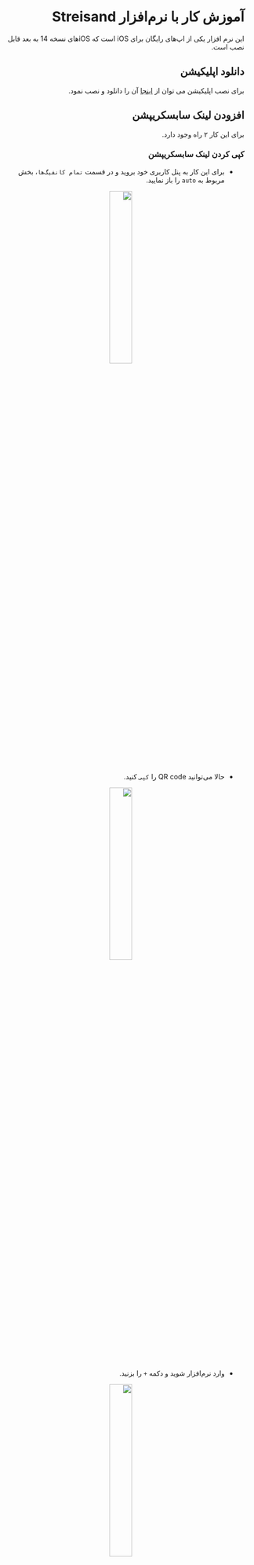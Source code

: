 

<div dir="rtl" markdown="1">


# آموزش کار با نرم‌افزار Streisand
این نرم افزار یکی از اپ‌های رایگان برای iOS است که iOSهای نسخه 14 به بعد قابل نصب است.

## دانلود اپلیکیشن
برای نصب اپلیکیشن می توان از [اینجا](https://apps.apple.com/us/app/streisand/id6450534064) آن را دانلود و نصب نمود.

## افزودن لینک سابسکریپشن
برای این کار ۲ راه وجود دارد.

### کپی کردن لینک سابسکریپشن

* برای این کار به پنل کاربری خود بروید و در قسمت `تمام کانفیگ‌ها`، بخش مربوط به `auto` را باز نمایید.

<div align=center markdown=1>
<img width=30% src="https://github.com/hiddify/hiddify-config/assets/125398461/5fb09864-81c6-4665-b75c-01988fb7fa81" />

</div>


* حالا می‌توانید QR code را `کپی` کنید.


<div align=center markdown=1>
<img width=30% src="https://github.com/hiddify/hiddify-config/assets/125398461/b8a76e41-4db4-45ac-be27-856f6ec9182e" />

</div>

* وارد نرم‌افزار شوید و دکمه `+` را بزنید.


<div align=center markdown=1>
<img width=30% src="https://github.com/hiddify/hiddify-config/assets/125398461/78fe4b65-d7f7-4d16-b185-82f8dd67a135" />

</div>

* سپس سابسکریپشن به نرم‌افزار اضافه می‌گردد و کانفیگ‌ها لود می‌شوند.

### اسکن کردن لینک سابسکریپشن

* می‌توان به جای کپی لینک سابسکریپشن، QR code را اسکن نمود.


<div align=center markdown=1>
<img width=30% src="https://github.com/hiddify/hiddify-config/assets/125398461/fe4de484-3136-4531-8292-c961e26d838e" />

</div>


* در نرم‌افزار دکمه `+` را بزنید و گزینه `Scan QRCode` را بزنید و QR code را اسکن نمایید.


<div align=center markdown=1>
<img width=30% src="https://github.com/hiddify/hiddify-config/assets/125398461/58c97e17-3cfa-4c40-9b2d-01de70b1e40d" />

</div>

* سپس سابسکریپشن به نرم‌افزار اضافه می‌گردد و کانفیگ‌ها لود می‌شوند.

## تنظیمات Subscription
برای این کار روی سابسکریپشن اضافه شده به نرم‌افزار تپ کنید و نگه دارید. گزینه‌های زیر ظاهر می‌شوند.

<div align=center markdown=1>
<img width=30% src="https://github.com/hiddify/hiddify-config/assets/125398461/52954cdf-5c76-4fbe-8adb-8371d7fa6747" />

</div>



### Latency
میزان تاخیر مربوط به کانفیگ‌ها را محاسبه می‌کند.

### TCP Ping
از کانفیگ‌ها تست پینگ TCP می‌گیرد.

### ICMP Ping
از کانفیگ‌ها تست پیننگ معمولی می‌گیرد.


> نکته: تفاوت تست پینگ معمولی و پینگ TCP در نوع پروتکل استفاده شده می‌باشد.

### Update
برای آپدیت کردن سابسکریپشن از این گزینه استفاده نمایید.

### Edit
جهت ویرایش لینک سابسکریپشن از این گزینه استفاده نمایید.

### Delete
برای حذف سابسکریپشن از این گزینه استفاده نمایید.



## DNS Settings
در صفحه اصلی نرم‌افزار تنظیمات مربوط به DNS قرار دارد که با ورود به آن می‌توانید آن را تنظیم نمایید و سرور و نوع پروتکل استفاده شده را تغییر دهید.

<div align=center markdown=1>
<img width=30% src="https://github.com/hiddify/hiddify-config/assets/125398461/152bbbd5-a8a5-4a31-836a-7c2ea7ab3940" />

</div>


### DoH
پروتکلی است که DNS را بر بستر HTTPS ارائه می‌دهد. یعنی درخواست‌های DNS در قالب وب ارسال می‌گردد.

### DoT
در این پروتکل درخواست‌های DNS بر اساس پروتکل TCP ارسال می‌گردد.

### DoU
در این پروتکل درخواست‌های DNS بر اساس پروتکل UDP ارسال می‌گردد.


## Settings
در این صفحه تنظیمات کلی نرم‌افزار قرار دارد که در ادامه توضیح داده خواهند شد.

<div align=center markdown=1>
<img width=30% src="https://github.com/hiddify/hiddify-config/assets/125398461/989d8fce-4858-4bd1-b5fb-44c4bdac3895" />

</div>

### Import Configuration
برای افزودن فایل کانفیگ‌ها از دستگاه به صورت دستی از این گزینه استفاده نمایید.

### Export Configuration
برای انتقال کانفیگ ایمپورت شده از دستگاه به دستگاهی دیگر از این گزینه می‌توان استفاده نمود.

### Subscription
با فعال کردن گزینه `Update On Open` ، هنگام باز شدن نرم‌افزار به صورت خودکار سابسکریپشن آپدیت می‌گردد.

<div align=center markdown=1>
<img width=30% src="https://github.com/hiddify/hiddify-config/assets/125398461/068a0d24-c0f5-4cfd-9fa0-e37eb50acf20" />

</div>


### Reset
در این بخش می‌توانید تنظیمات مربوط به اپلیکیشن را ریست نمایید.

<div align=center markdown=1>
<img width=30% src="https://github.com/hiddify/hiddify-config/assets/125398461/8b336b0b-0c57-49e7-89e4-f86317955061" />

</div>

## فعال‌سازی فرگمنت
برای فعال‌سازی فرگمنت روی کانکشن‌های TLS می‌بایست در این نرم‌افزار روی کانکشن بزنید و گزینه Fragment را فعال کنید.
پارامترهای زیر برای تعیین در فیلدهای مربوطه پیشنهاد می‌شود.

<div align=center markdown=1>
<img src="https://github.com/hiddify/Hiddify-Manager/assets/125398461/055f8437-0bfa-45ce-96e4-f7cbd0026c4c" width="30%" />

</div>


<div dir=ltr markdown=1>
`packets: tlshello`

`length : 100-200`

`interval : 10-20`

</div>

بسته به اپراتور ممکن است نیاز باشد پارمترها را تغییر دهید یا نوع پکت‌ها را از tlshello به حالت `tcp segment 1-3` تغییر دهید. البته این حالت ممکن است زودتر شناسایی شود.
`packets: 1-3`